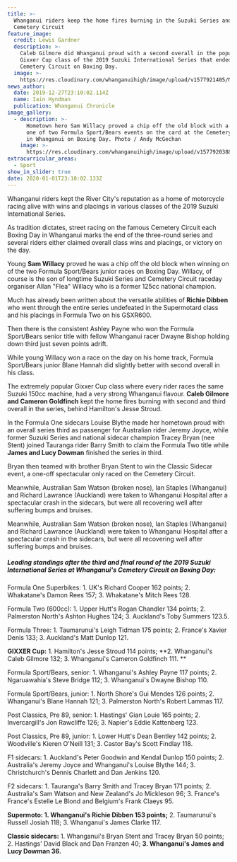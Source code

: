 ```yaml
---
title: >-
  Whanganui riders keep the home fires burning in the Suzuki Series and on
  Cemetery Circuit 
feature_image:
  credit: Lewis Gardner
  description: >-
    Caleb Gilmore did Whanganui proud with a second overall in the popular
    Gixxer Cup class of the 2019 Suzuki International Series that ended on the
    Cemetery Circuit on Boxing Day.
  image: >-
    https://res.cloudinary.com/whanganuihigh/image/upload/v1577921405/News/Caleb_Gilmore_Chron_28.12.19.jpg
news_author:
  date: 2019-12-27T23:10:02.114Z
  name: Iain Hyndman
  publication: Whanganui Chronicle
image_gallery:
  - description: >-
      Hometown hero Sam Willacy proved a chip off the old block with a win in
      one of two Formula Sport/Bears events on the card at the Cemetery Circuit
      in Whanganui on Boxing Day. Photo / Andy McGechan
    image: >-
      https://res.cloudinary.com/whanganuihigh/image/upload/v1577920388/News/Sam_Willacy_Chron_28.12.19.jpg
extracurricular_areas:
  - Sport
show_in_slider: true
date: 2020-01-01T23:10:02.133Z
---
```

Whanganui riders kept the River City's reputation as a home of motorcycle racing alive with wins and placings in various classes of the 2019 Suzuki International Series.

As tradition dictates, street racing on the famous Cemetery Circuit each Boxing Day in Whanganui marks the end of the three-round series and several riders either claimed overall class wins and placings, or victory on the day.

Young **Sam Willacy** proved he was a chip off the old block when winning on of the two Formula Sport/Bears junior races on Boxing Day. Willacy, of course is the son of longtime Suzuki Series and Cemetery Circuit raceday organiser Allan "Flea" Willacy who is a former 125cc national champion.

Much has already been written about the versatile abilities of **Richie Dibben** who went through the entire series undefeated in the Supermotard class and his placings in Formula Two on his GSXR600.

Then there is the consistent Ashley Payne who won the Formula Sport/Bears senior title with fellow Whanganui racer Dwayne Bishop holding down third just seven points adrift.

While young Willacy won a race on the day on his home track, Formula Sport/Bears junior Blane Hannah did slightly better with second overall in his class.

The extremely popular Gixxer Cup class where every rider races the same Suzuki 150cc machine, had a very strong Whanganui flavour. **Caleb Gilmore and Cameron Goldfinch** kept the home fires burning with second and third overall in the series, behind Hamilton's Jesse Stroud.

In the Formula One sidecars Louise Blythe made her hometown proud with an overall series third as passenger for Australian rider Jeremy Joyce, while former Suzuki Series and national sidecar champion Tracey Bryan (nee Stent) joined Tauranga rider Barry Smith to claim the Formula Two title while **James and Lucy Dowman** finished the series in third. 

Bryan then teamed with brother Bryan Stent to win the Classic Sidecar event, a one-off spectacular only raced on the Cemetery Circuit.

Meanwhile, Australian Sam Watson (broken nose), Ian Staples (Whanganui) and Richard Lawrance (Auckland) were taken to Whanganui Hospital after a spectacular crash in the sidecars, but were all recovering well after suffering bumps and bruises.

Meanwhile, Australian Sam Watson (broken nose), Ian Staples (Whanganui) and Richard Lawrance (Auckland) were taken to Whanganui Hospital after a spectacular crash in the sidecars, but were all recovering well after suffering bumps and bruises.

##### Leading standings after the third and final round of the 2019 Suzuki International Series at Whanganui's Cemetery Circuit on Boxing Day:

Formula One Superbikes: 1. UK's Richard Cooper 162 points; 2. Whakatane's Damon Rees 157; 3. Whakatane's Mitch Rees 128.

Formula Two (600cc): 1. Upper Hutt's Rogan Chandler 134 points; 2. Palmerston North's Ashton Hughes 124; 3. Auckland's Toby Summers 123.5.

Formula Three: 1. Taumarunui's Leigh Tidman 175 points; 2. France's Xavier Denis 133; 3. Auckland's Matt Dunlop 121.

**GIXXER Cup:** 1. Hamilton's Jesse Stroud 114 points; **2. Whanganui's Caleb Gilmore 132; 3. Whanganui's Cameron Goldfinch 111.**

Formula Sport/Bears, senior: 1. Whanganui's Ashley Payne 117 points; 2. Ngaruawahia's Steve Bridge 112; 3. Whanganui's Dwayne Bishop 110.

Formula Sport/Bears, junior: 1. North Shore's Gui Mendes 126 points; 2. Whanganui's Blane Hannah 121; 3. Palmerston North's Robert Lammas 117.

Post Classics, Pre 89, senior: 1. Hastings' Gian Louie 165 points; 2. Invercargill's Jon Rawcliffe 126; 3. Napier's Eddie Kattenberg 123.

Post Classics, Pre 89, junior: 1. Lower Hutt's Dean Bentley 142 points; 2. Woodville's Kieren O'Neill 131; 3. Castor Bay's Scott Findlay 118.

F1 sidecars: 1. Auckland's Peter Goodwin and Kendal Dunlop 150 points; 2. Australia's Jeremy Joyce and Whanganui's Louise Blythe 144; 3. Christchurch's Dennis Charlett and Dan Jenkins 120.

F2 sidecars: 1. Tauranga's Barry Smith and Tracey Bryan 171 points; 2. Australia's Sam Watson and New Zealand's Jo Mickleson 96; 3. France's France's Estelle Le Blond and Belgium's Frank Claeys 95.

**Supermoto: 1. Whanganui's Richie Dibben 153 points;** 2. Taumarunui's Russell Josiah 118; 3. Whanganui's James Clarke 117.

**Classic sidecars:** 1. Whanganui's Bryan Stent and Tracey Bryan 50 points; 2. Hastings' David Black and Dan Franzen 40; **3. Whanganui's James and Lucy Dowman 36.**
